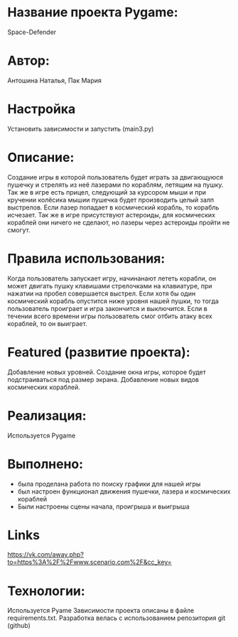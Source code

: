 # Название проекта Pygame:

Space-Defender

# Автор:
Антошина Наталья, Пак Мария

# Настройка

Установить зависимости и запустить (main3.py)


# Описание:

Создание игры в которой пользователь будет играть за двигающуюся пушечку и стрелять из неё лазерами по кораблям, летящим на пушку. Так же в игре есть прицел, следующий за курсором мыши и при кручении колёсика мышии пушечка будет производить целый залп выстрелов. Если лазер попадает в космический корабль, то корабль исчезает.
Так же в игре присутствуют астероиды, для космических кораблей они ничего не сделают, но лазеры через астероиды пройти не смогут.

# Правила использования:

Когда пользователь запускает игру, начинанают лететь корабли, он может двигать пушку клавишами стрелочками на клавиатуре, при нажатии на пробел совершается выстрел. 
Если хотя бы один космический корабль опустится ниже уровня нашей пушки, то тогда пользователь проиграет и игра закончится и выключится. Если в течении всего времени игры пользователь смог отбить атаку всех кораблей, то он выиграет.
# Featured (развитие проекта):

Добавление новых уровней.
Создание окна игры, которое будет подстраиваться под размер экрана.
Добавление новых видов космических кораблей.

# Реализация:
Используется Pygame

# Выполнено:

+ была проделана работа по поиску графики для нашей игры
+ был настроен функционал движения пушечки, лазера и космических кораблей
+ Были настроены сцены начала, проигрыша и выигрыша

# Links
https://vk.com/away.php?to=https%3A%2F%2Fwww.scenario.com%2F&cc_key=


# Технологии:
Используется Pyame
Зависимости проекта описаны в файле requirements.txt.
Разработка велась с использованием репозитория git (github)

